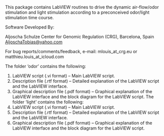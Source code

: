 This package contains LabVIEW routines to drive the dynamic air-flow/odor stimulation and light stimulation according to a preconceived odor/light stimulation time course.

Software Developed By:

Aljoscha Schulze
Center for Genomic Regulation (CRG), Barcelona, Spain
AljoschaTobias@yahoo.com

For bug reports/comments/feedback, e-mail: mlouis_at_crg.eu or matthieu.louis_at_icloud.com

The folder ‘odor’ contains the following:

1.	LabVIEW script (.vi format) – Main LabVIEW script.
2.	Description file (.rtf format) – Detailed explanation of the LabVIEW script and the LabVIEW interface.
3.	Graphical description file (.pdf format) – Graphical explanation of the LabVIEW interface and the block diagram for the LabVIEW script.
The folder ‘light’ contains the following:
1.	LabVIEW script (.vi format) – Main LabVIEW script.
2.	Description file (.rtf format) – Detailed explanation of the LabVIEW script and the LabVIEW interface.
3.	Graphical description file (.pdf format) – Graphical explanation of the LabVIEW interface and the block diagram for the LabVIEW script.